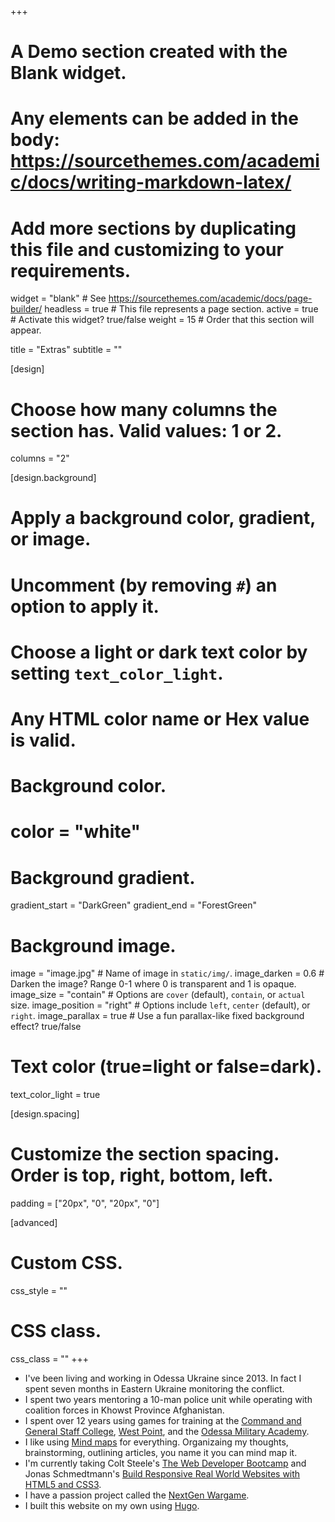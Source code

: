 +++
# A Demo section created with the Blank widget.
# Any elements can be added in the body: https://sourcethemes.com/academic/docs/writing-markdown-latex/
# Add more sections by duplicating this file and customizing to your requirements.

widget = "blank"  # See https://sourcethemes.com/academic/docs/page-builder/
headless = true  # This file represents a page section.
active = true  # Activate this widget? true/false
weight = 15  # Order that this section will appear.

title = "Extras"
subtitle = ""

[design]
  # Choose how many columns the section has. Valid values: 1 or 2.
  columns = "2"

[design.background]
  # Apply a background color, gradient, or image.
  #   Uncomment (by removing `#`) an option to apply it.
  #   Choose a light or dark text color by setting `text_color_light`.
  #   Any HTML color name or Hex value is valid.

  # Background color.
 # color = "white"
  
  # Background gradient.
  gradient_start = "DarkGreen"
 gradient_end = "ForestGreen"
  
  # Background image.
  image = "image.jpg"  # Name of image in `static/img/`.
  image_darken = 0.6  # Darken the image? Range 0-1 where 0 is transparent and 1 is opaque.
  image_size = "contain"  #  Options are `cover` (default), `contain`, or `actual` size.
  image_position = "right"  # Options include `left`, `center` (default), or `right`.
  image_parallax = true  # Use a fun parallax-like fixed background effect? true/false
  
  # Text color (true=light or false=dark).
  text_color_light = true

[design.spacing]
  # Customize the section spacing. Order is top, right, bottom, left.
  padding = ["20px", "0", "20px", "0"]

[advanced]
 # Custom CSS. 
 css_style = ""
 
 # CSS class.
 css_class = ""
+++
- I've been living and working in Odessa Ukraine since 2013.  In fact I spent seven months in Eastern Ukraine monitoring the conflict.
- I  spent two years mentoring a 10-man police unit while operating with coalition forces in Khowst Province Afghanistan.
- I spent over 12 years using games for training at the [Command and General Staff College](https://en.wikipedia.org/wiki/United_States_Army_Command_and_General_Staff_College), [West Point](https://www.westpoint.edu/), and the [Odessa Military Academy](https://en.wikipedia.org/wiki/Odessa_Military_Academy).
- I like using [Mind maps](https://www.mindmapping.com/mind-map.php) for everything.  Organizaing my thoughts, brainstorming, outlining articles, you name it you can mind map it.
- I'm currently taking Colt Steele's [The Web Developer Bootcamp](https://www.udemy.com/course/the-web-developer-bootcamp/)
and Jonas Schmedtmann's [Build Responsive Real World Websites with HTML5 and CSS3](https://www.udemy.com/course/design-and-develop-a-killer-website-with-html5-and-css3/).
- I have a passion project called the [NextGen Wargame](https://www.nextgenwargame.com/).
- I built this website on my own using [Hugo](https://gohugo.io/).